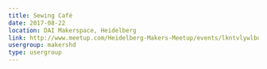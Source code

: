 ```yaml
---
title: Sewing Café
date: 2017-08-22
location: DAI Makerspace, Heidelberg
link: http://www.meetup.com/Heidelberg-Makers-Meetup/events/lkntvlywlbdc/
usergroup: makershd
type: usergroup
---
```

